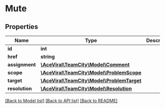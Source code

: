 # Mute

## Properties
Name | Type | Description | Notes
------------ | ------------- | ------------- | -------------
**id** | **int** |  | [optional] 
**href** | **string** |  | [optional] 
**assignment** | [**\AceViral\TeamCity\Model\Comment**](Comment.md) |  | [optional] 
**scope** | [**\AceViral\TeamCity\Model\ProblemScope**](ProblemScope.md) |  | [optional] 
**target** | [**\AceViral\TeamCity\Model\ProblemTarget**](ProblemTarget.md) |  | [optional] 
**resolution** | [**\AceViral\TeamCity\Model\Resolution**](Resolution.md) |  | [optional] 

[[Back to Model list]](../README.md#documentation-for-models) [[Back to API list]](../README.md#documentation-for-api-endpoints) [[Back to README]](../README.md)


